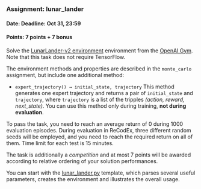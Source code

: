 ### Assignment: lunar_lander
#### Date: Deadline: Oct 31, 23:59
#### Points: 7 points + 7 bonus

Solve the [LunarLander-v2 environment](https://gym.openai.com/envs/LunarLander-v2)
environment from the [OpenAI Gym](https://gym.openai.com/). Note that this task
does not require TensorFlow.

The environment methods and properties are described in the `monte_carlo` assignment,
but include one additional method:
- `expert_trajectory() → initial_state, trajectory` This method generates
  one expert trajectory and returns a pair of `initial_state` and `trajectory`,
  where `trajectory` is a list of the tripples _(action, reward, next_state)_.
  You can use this method only during training, **not during evaluation**.

To pass the task, you need to reach an average return of 0 during 1000 evaluation episodes.
During evaluation in ReCodEx, three different random seeds will be employed, and
you need to reach the required return on all of them. Time limit for each test
is 15 minutes.

The task is additionally a _competition_ and at most 7 points will be awarded
according to relative ordering of your solution performances.

You can start with the [lunar_lander.py](https://github.com/ufal/npfl122/tree/master/labs/03/lunar_lander.py)
template, which parses several useful parameters, creates the environment
and illustrates the overall usage.
